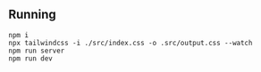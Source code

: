 ## Running

```
npm i
npx tailwindcss -i ./src/index.css -o .src/output.css --watch
npm run server
npm run dev
```
